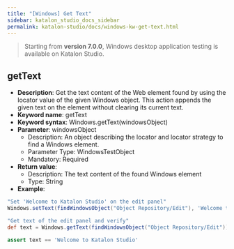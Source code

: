 ```yaml
---
title: "[Windows] Get Text"
sidebar: katalon_studio_docs_sidebar
permalink: katalon-studio/docs/windows-kw-get-text.html
---
```

> Starting from **version 7.0.0**, Windows desktop application testing is available on Katalon Studio.

## getText

* **Description**: Get the text content of the Web element found by using the locator value of the given Windows object. This action appends the given text on the element without clearing its current text.
* **Keyword name**: getText
* **Keyword syntax**: Windows.getText(windowsObject)
* **Parameter**: windowsObject
  * Description: An object describing the locator and locator strategy to find a Windows element.
  * Parameter Type: WindowsTestObject
  * Mandatory: Required
* **Return value**:
  * Description: The text content of the found Windows element
  * Type: String
* **Example**:

``` groovy
"Set 'Welcome to Katalon Studio' on the edit panel"
Windows.setText(findWindowsObject("Object Repository/Edit"), 'Welcome to Katalon Studio')

"Get text of the edit panel and verify"
def text = Windows.getText(findWindowsObject("Object Repository/Edit"))

assert text == 'Welcome to Katalon Studio'
```
